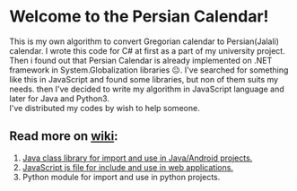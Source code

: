 # Welcome to the Persian Calendar!
This is my own algorithm to convert Gregorian calendar to Persian(Jalali) calendar. I wrote this code for C# at first as a part of my university project. Then i found out that Persian Calendar is already implemented on .NET framework in System.Globalization libraries 😐. I've searched for something like this in JavaScript and found some libraries, but non of them suits my needs. then I've decided to write my algorithm in JavaScript language and later for Java and Python3.
<br />I've distributed my codes by wish to help someone.

## Read more on [wiki](../../wiki):
1. [Java class library for import and use in Java/Android projects.](../../wiki/Java-&-Android-class-library)
2. [JavaScript js file for include and use in web applications.](../../wiki/JavaScript-js-file)
3. Python module for import and use in python projects.
